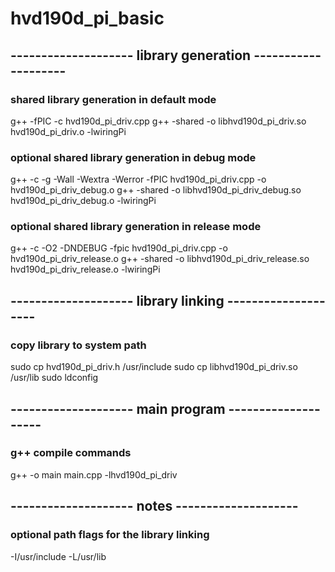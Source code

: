 # hvd190d_pi_basic

## -------------------- library generation --------------------
### shared library generation in default mode
g++ -fPIC -c hvd190d_pi_driv.cpp
g++ -shared -o libhvd190d_pi_driv.so hvd190d_pi_driv.o -lwiringPi
### optional shared library generation in debug mode
g++ -c -g -Wall -Wextra -Werror -fPIC hvd190d_pi_driv.cpp -o hvd190d_pi_driv_debug.o
g++ -shared -o libhvd190d_pi_driv_debug.so hvd190d_pi_driv_debug.o -lwiringPi
### optional shared library generation in release mode
g++ -c -O2 -DNDEBUG -fpic hvd190d_pi_driv.cpp -o hvd190d_pi_driv_release.o
g++ -shared -o libhvd190d_pi_driv_release.so hvd190d_pi_driv_release.o -lwiringPi

## -------------------- library linking -------------------- 
### copy library to system path
sudo cp hvd190d_pi_driv.h /usr/include
sudo cp libhvd190d_pi_driv.so /usr/lib
sudo ldconfig

## -------------------- main program --------------------
### g++ compile commands
g++ -o main main.cpp -lhvd190d_pi_driv

## -------------------- notes --------------------
### optional path flags for the library linking
-I/usr/include
-L/usr/lib
